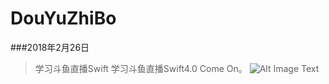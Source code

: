 # DouYuZhiBo
###2018年2月26日
>学习斗鱼直播Swift
学习斗鱼直播Swift4.0  Come On。
![Alt Image Text](DouYuZhiBo/DouYuZhiBo/DouYuZhiBo/Assets.xcassets/LaunchImage.launchimage/LaunchImage@2x.png "Optional Title")
